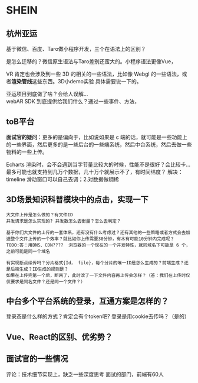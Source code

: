 # SHEIN

## 杭州亚运
基于微信、百度、Taro做小程序开发，三个在语法上的区别？

是怎么迁移的？微信原生语法与Taro差别还蛮大的。小程序语法更像Vue，

VR 肯定也会涉及到一些 3D 的相关的一些语法，比如像 Webgl 的一些语法，或者**渲染管线**这些东西。3D小demo实验 具体需要说一下的。

亚运项目到底做了啥？会给人误解...  
webAR SDK 到底提供给我们什么？通过一些事件、方法，

## toB平台
**面试官的疑问**：更多的是偏向于，比如说如果是 c 端的话，就可能是一些功能上的一些界面，然后更多的是一些后台的一些端系统，然后中台系统，然后去做一些物料的一些上传。

Echarts 渲染时，会不会遇到当字节量比较大的时候，性能不是很好？会比较卡...  最多可能也就支持到几万个数据，几十万个就展示不了，有时间纬度？
解决：timeline 滑动窗口可以自己去调；2.对数据做稠稀

## 3D场景知识科普模块中的点击，实现一下


```
大文件上传是怎么做的？有文件ID
并发请求是怎么实现的? 并发数怎么去衡量？怎么去判定？

基于你们大文件的上传的一套体系，还有没有什么考虑过？还有其他的一些策略或者方式会去加速整个文件上传的一个效率？就比如你上传需要30分钟，有木有可能10分钟内完成呢？
TODO:答：用DNS、CDN????  浏览器的一个现在的一个并发特性，就同域名下可能是 6 个，之前可能是同一个域名

有实现断点续传吗？分片格式{Id， file}，每个分片的唯一ID是怎么生成的？前端生成？还是后端生成？ID生成的规则是？
如果在上传完第一个后，断网了，此时改了一下文件内容再上传会怎样？（答：我们在上传时仅仅要求是同名文件？还是同一个文件？）
```

## 中台多个平台系统的登录，互通方案是怎样的？
登录态是什么样的方式？肯定会有个token吧? 
登录是用cookie去传吗？（是的）

## Vue、React的区别、优劣势？

## 面试官的一些情况
评论：技术细节实现上，缺乏一些深度思考
面试的部门，前端有60人
